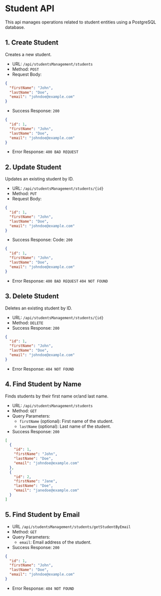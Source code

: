 # Student API

This api manages operations related to student entities using a PostgreSQL database.

## 1. Create Student

Creates a new student.

- URL: `/api/studentsManagement/students`
- Method: `POST`
- Request Body:

```json
{
  "firstName": "John",
  "lastName": "Doe",
  "email": "johndoe@example.com"
}
```

- Success Response: `200`

```json
{
  "id": 1,
  "firstName": "John",
  "lastName": "Doe",
  "email": "johndoe@example.com"
}
```

- Error Response: `400 BAD REQUEST`

## 2. Update Student

Updates an existing student by ID.

- URL: `/api/studentsManagement/students/{id}`
- Method: `PUT`
- Request Body:

```json
{
  "id": 1,
  "firstName": "John",
  "lastName": "Doe",
  "email": "johndoe@example.com"
}
```

- Success Response: Code: `200`

```json
{
  "id": 1,
  "firstName": "John",
  "lastName": "Doe",
  "email": "johndoe@example.com"
}
```

- Error Response: `400 BAD REQUEST` `404 NOT FOUND`

## 3. Delete Student

Deletes an existing student by ID.

- URL: `/api/studentsManagement/students/{id}`
- Method: `DELETE`
- Success Response: `200`

```json
{
  "id": 1,
  "firstName": "John",
  "lastName": "Doe",
  "email": "johndoe@example.com"
}
```

- Error Response: `404 NOT FOUND`

## 4. Find Student by Name

Finds students by their first name or/and last name.

- URL: `/api/studentsManagement/students`
- Method: `GET`
- Query Parameters:
    - `firstName` (optional): First name of the student.
    - `lastName`  (optional): Last name of the student.
- Success Response: `200`

```json
[
  {
    "id": 1,
    "firstName": "John",
    "lastName": "Doe",
    "email": "johndoe@example.com"
  },
  {
    "id": 2,
    "firstName": "Jane",
    "lastName": "Doe",
    "email": "janedoe@example.com"
  }
]
```

## 5. Find Student by Email

- URL `/api/studentsManagement/students/getStudentByEmail`
- Method: `GET`
- Query Parameters:
    - `email`: Email address of the student.
- Success Response: `200`

```json
{
  "id": 1,
  "firstName": "John",
  "lastName": "Doe",
  "email": "johndoe@example.com"
}
```

- Error Response: `404 NOT FOUND`